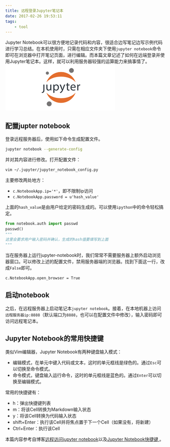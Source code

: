 ```yaml
---
title: 远程登录Jupyter笔记本
date: 2017-02-26 19:53:11
tags:
    - tool
---
```

Jupyter Notebook可以很方便地记录代码和内容，很适合边写笔记边写示例代码进行学习总结。在本机使用时，只需在相应文件夹下使用`jupyter notebook`命令即可在浏览器中打开笔记页面，进行编辑。而本篇文章记述了如何在远端登录并使用Jupyter笔记本。这样，就可以利用服务器较强的运算能力来搞事情了。
![jupyternotebook](/img/jupyternotebook_logo.png)
<!-- more -->

## 配置jupter notebook
登录远程服务器后，使用如下命令生成配置文件。

``` bash
jupyter notebook --generate-config
```

并对其内容进行修改。打开配置文件：

``` bash
vim ~/.jupyter/jupyter_notebook_config.py
```

主要修改两处地方：

- `c.NotebookApp.ip='*'`，即不限制ip访问
- `c.NotebookApp.password = u'hash_value'`

上面的`hash_value`是由用户给定的密码生成的。可以使用`ipython`中的命令轻松搞定。

``` python
from notebook.auth import passwd
passwd()
"""
这里会要求用户输入密码并确认，生成的hash值要填写到上面
"""
```

当在服务器上运行jupyter-notebook时，我们常常不需要服务器上额外启动浏览器窗口。可以修改上述的配置文件，禁用服务器端的浏览器。找到下面这一行，改成`False`即可。

``` bash
c.NotebookApp.open_browser = True
```

## 启动notebook
之后，在远程服务器上启动笔记本`jupyter notebook`。接着，在本地机器上访问`远程服务器ip:8888`（默认端口为`8888`，也可以在配置文件中修改），输入密码即可访问远程笔记本。

## Jupyter Notebook的常用快捷键
类似Vim编辑器，Jupyter Notebook有两种键盘输入模式：
- 编辑模式，在单元中键入代码或文本，这时的单元框线是绿色的。通过`Esc`可以切换至命令模式。
- 命令模式，键盘输入运行命令，这时的单元框线是蓝色的。通过`Enter`可以切换至编辑模式。

常用的快捷键有：

- h：弹出快捷键列表
- m：将该Cell转换为Markdown输入状态
- y：将该Cell转换为代码输入状态
- shift+Enter：执行该Cell并将焦点置于下一个Cell（如果没有，将新建）
- Ctrl+Enter：执行该Cell


本篇内容参考自博客[远程访问jupyter notebook](http://blog.leanote.com/post/jevonswang/远程访问jupyter-notebook)以及[Jupyter Notebook快捷键
](http://www.cnblogs.com/weidiao/p/7792885.html)。
